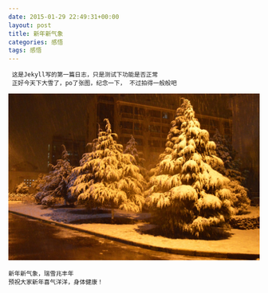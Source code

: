 ```yaml
---
date: 2015-01-29 22:49:31+00:00
layout: post
title: 新年新气象
categories: 感悟
tags: 感悟
---
```

	 这是Jekyll写的第一篇日志，只是测试下功能是否正常
	 正好今天下大雪了，po了张图，纪念一下， 不过拍得一般般吧

  ![](/photos/20150129snow.jpg)
      
	新年新气象，瑞雪兆丰年
	预祝大家新年喜气洋洋，身体健康！
	
	
